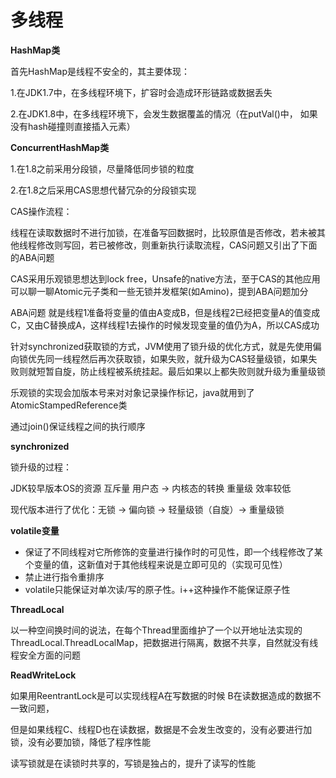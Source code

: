 #  多线程



<strong>HashMap类</strong>

首先HashMap是线程不安全的，其主要体现：

1.在JDK1.7中，在多线程环境下，扩容时会造成环形链路或数据丢失

2.在JDK1.8中，在多线程环境下，会发生数据覆盖的情况（在putVal()中， 如果没有hash碰撞则直接插入元素）



<strong>ConcurrentHashMap类</strong>

1.在1.8之前采用分段锁，尽量降低同步锁的粒度

2.在1.8之后采用CAS思想代替冗杂的分段锁实现



CAS操作流程：

线程在读取数据时不进行加锁，在准备写回数据时，比较原值是否修改，若未被其他线程修改则写回，若已被修改，则重新执行读取流程，CAS问题又引出了下面的ABA问题



CAS采用乐观锁思想达到lock free，Unsafe的native方法，至于CAS的其他应用可以聊一聊Atomic元子类和一些无锁并发框架(如Amino)，提到ABA问题加分

ABA问题 就是线程1准备将变量的值由A变成B，但是线程2已经把变量A的值变成C，又由C替换成A，这样线程1去操作的时候发现变量的值仍为A，所以CAS成功



针对synchronized获取锁的方式，JVM使用了锁升级的优化方式，就是先使用偏向锁优先同一线程然后再次获取锁，如果失败，就升级为CAS轻量级锁，如果失败则就短暂自旋，防止线程被系统挂起。最后如果以上都失败则就升级为重量级锁



乐观锁的实现会加版本号来对对象记录操作标记，java就用到了AtomicStampedReference类

通过join()保证线程之间的执行顺序



<strong>synchronized</strong>

锁升级的过程：

JDK较早版本OS的资源 互斥量  用户态 -> 内核态的转换 重量级 效率较低

现代版本进行了优化：无锁 -> 偏向锁 -> 轻量级锁（自旋）->  重量级锁



<strong>volatile变量</strong>

* 保证了不同线程对它所修饰的变量进行操作时的可见性，即一个线程修改了某个变量的值，这新值对于其他线程来说是立即可见的（实现可见性）
* 禁止进行指令重排序
* volatile只能保证对单次读/写的原子性。i++这种操作不能保证原子性





<strong>ThreadLocal</strong>

以一种空间换时间的说法，在每个Thread里面维护了一个以开地址法实现的ThreadLocal.ThreadLocalMap，把数据进行隔离，数据不共享，自然就没有线程安全方面的问题



<strong>ReadWriteLock</strong>

如果用ReentrantLock是可以实现线程A在写数据的时候 B在读数据造成的数据不一致问题，

但是如果线程C、线程D也在读数据，数据是不会发生改变的，没有必要进行加锁，没有必要加锁，降低了程序性能

读写锁就是在读锁时共享的，写锁是独占的，提升了读写的性能





















